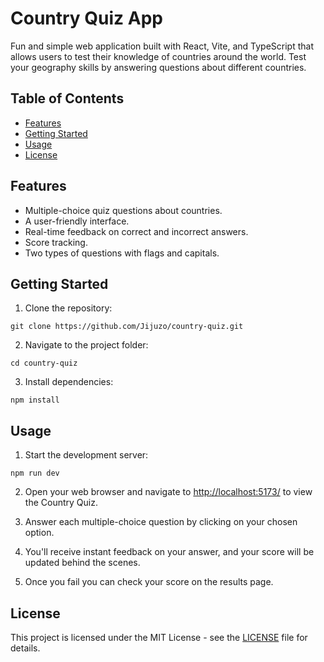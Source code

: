 # Country Quiz App

Fun and simple web application built with React, Vite, and TypeScript that allows users to test their knowledge of countries around the world. Test your geography skills by answering questions about different countries.

## Table of Contents

- [Features](#features)
- [Getting Started](#getting-started)
- [Usage](#usage)
- [License](#license)

## Features

- Multiple-choice quiz questions about countries.
- A user-friendly interface.
- Real-time feedback on correct and incorrect answers.
- Score tracking.
- Two types of questions with flags and capitals.

## Getting Started

1. Clone the repository:

`git clone https://github.com/Jijuzo/country-quiz.git`

2. Navigate to the project folder:

`cd country-quiz`

3. Install dependencies:

`npm install`

## Usage

1. Start the development server:

`npm run dev`

2. Open your web browser and navigate to [http://localhost:5173/](http://localhost:5173/) to view the Country Quiz.

3. Answer each multiple-choice question by clicking on your chosen option.

4. You'll receive instant feedback on your answer, and your score will be updated behind the scenes.

5. Once you fail you can check your score on the results page.

## License

This project is licensed under the MIT License - see the [LICENSE](LICENSE) file for details.
